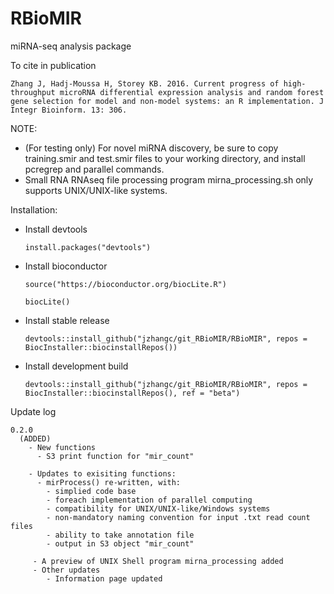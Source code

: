 # RBioMIR
miRNA-seq analysis package

To cite in publication
  
    Zhang J, Hadj-Moussa H, Storey KB. 2016. Current progress of high-throughput microRNA differential expression analysis and random forest gene selection for model and non-model systems: an R implementation. J Integr Bioinform. 13: 306.
    

NOTE:
  - (For testing only) For novel miRNA discovery, be sure to copy training.smir and test.smir files to your working directory, and install pcregrep and parallel commands.
  - Small RNA RNAseq file processing program mirna_processing.sh only supports UNIX/UNIX-like systems. 

Installation:

  - Install devtools
  
        install.packages("devtools")
    
  - Install bioconductor
  
        source("https://bioconductor.org/biocLite.R")
      
        biocLite()
    
  - Install stable release
  
        devtools::install_github("jzhangc/git_RBioMIR/RBioMIR", repos = BiocInstaller::biocinstallRepos())    

  - Install development build
  
        devtools::install_github("jzhangc/git_RBioMIR/RBioMIR", repos = BiocInstaller::biocinstallRepos(), ref = "beta")  
        

Update log

    0.2.0
      (ADDED)
        - New functions
          - S3 print function for "mir_count"
          
        - Updates to exisiting functions:
          - mirProcess() re-written, with:
            - simplied code base
            - foreach implementation of parallel computing
            - compatibility for UNIX/UNIX-like/Windows systems
            - non-mandatory naming convention for input .txt read count files
            - ability to take annotation file
            - output in S3 object "mir_count"
            
         - A preview of UNIX Shell program mirna_processing added
         - Other updates
            - Information page updated
